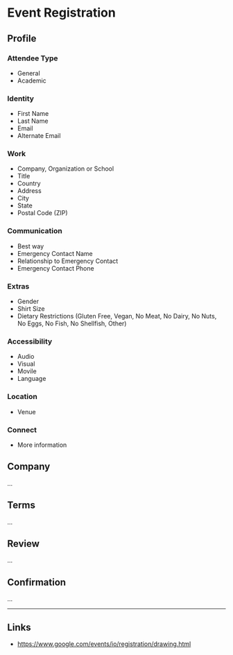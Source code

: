 Event Registration
==================

Profile
-------

### Attendee Type

- General
- Academic

### Identity

- First Name
- Last Name
- Email
- Alternate Email

### Work

- Company, Organization or School
- Title
- Country
- Address
- City
- State
- Postal Code (ZIP)

### Communication

- Best way
- Emergency Contact Name
- Relationship to Emergency Contact
- Emergency Contact Phone

### Extras

- Gender
- Shirt Size
- Dietary Restrictions (Gluten Free, Vegan, No Meat, No Dairy, No Nuts, No Eggs, No Fish, No Shellfish, Other)

### Accessibility

- Audio
- Visual
- Movile
- Language

### Location

- Venue

### Connect

- More information

Company
-------

...


Terms
-----

...


Review
------

...


Confirmation
------------

...


*  *  *


Links
-----

- https://www.google.com/events/io/registration/drawing.html


